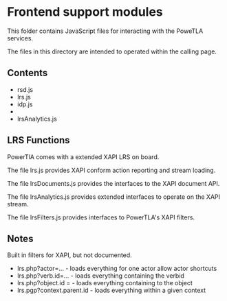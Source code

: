 # Frontend support modules

This folder contains JavaScript files for interacting with the PoweTLA services.

The files in this directory are intended to operated within the calling page.

## Contents

* rsd.js
* lrs.js
* idp.js
*
* lrsAnalytics.js

## LRS Functions

PowerTlA comes with a extended XAPI LRS on board.

The file lrs.js provides XAPI conform action reporting and stream loading.

The file lrsDocuments.js provides the interfaces to the XAPI document API.

The file lrsAnalytics.js provides extended interfaces to operate on the XAPI stream.

The file lrsFilters.js provides interfaces to PowerTLA's XAPI filters.


## Notes

Built in filters for XAPI, but not documented.

- lrs.php?actor=...         - loads everything for one actor allow actor shortcuts
- lrs.php?verb.id=...       - loads everything containing the verbid
- lrs.php?object.id =       - loads everything containing to the object
- lrs.pgp?context.parent.id - loads everything within a given context

